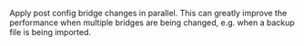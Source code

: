Apply post config bridge changes in parallel.
This can greatly improve the performance when multiple bridges are being changed,
e.g. when a backup file is being imported.

